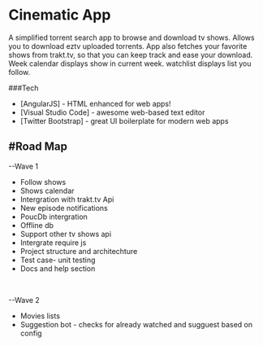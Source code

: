 # Cinematic App
A simplified torrent search app to browse and download tv shows. Allows you to download eztv uploaded torrents. App also fetches your favorite shows from trakt.tv, so that you can keep track and ease your download.
<br>
Week calendar displays show in current week. watchlist displays list you follow. 

 

###Tech
* [AngularJS] - HTML enhanced for web apps!
* [Visual Studio Code] - awesome web-based text editor 
* [Twitter Bootstrap] - great UI boilerplate for modern web apps 

#Road Map
--------
--Wave 1<br>
- Follow shows <br>
- Shows calendar <br>
- Intergration with trakt.tv Api <br>
- New episode notifications <br>
- PoucDb intergration<br>
- Offline db<br>
- Support other tv shows api<br>
- Intergrate require js <br>
- Project structure and architechture<br>
- Test case- unit testing<br>
- Docs and help section<br>
<br>

--Wave 2<br>
- Movies lists
- Suggestion bot - checks for already watched and sugguest based on config
